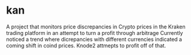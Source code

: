 # kan
A project that monitors price discrepancies in Crypto prices in the Kraken trading platform in an attempt to turn a profit through arbitrage
Currently noticed a trend where dicrepancies with different currencies indicated a coming shift in coind prices. Knode2 attmepts to profit off of that.

